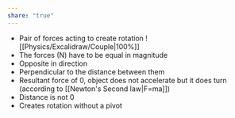 ```yaml
---
share: "true"
---
```


- Pair of forces acting to create rotation
![[Physics/Excalidraw/Couple|100%]]
- The forces (N) have to be equal in magnitude
- Opposite in direction
- Perpendicular to the distance between them
- Resultant force of 0, object does not accelerate but it does turn (according to [[Newton's Second law|F=ma]])
- Distance is not 0
- Creates rotation without a pivot

